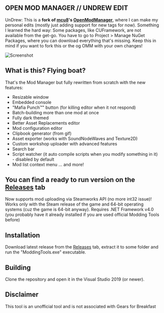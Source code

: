 ## OPEN MOD MANAGER // UNDREW EDIT
UnDrew: This is a **fork of [mcu8](https://github.com/mcu8)'s [OpenModManager](https://github.com/mcu8/OpenModManager)**, where I can make my personal edits (mostly just adding support for new tags for now).
Something I learned the hard way: Some packages, like CUFramework, are not available from the get-go. You have to go to Project > Manage NuGet Packages, where you can download everything that's missing. Keep this in mind if you want to fork this or the og OMM with your own changes!

![Screenshot](https://hat.ovh/omm.png)

What is this? Flying boat?
---
That's the Mod Manager but fully rewritten from scratch with the new features:
 - Resizable window
 - Embedded console
 - "Mafia Punch:tm:" button (for killing editor when it not respond)
 - Batch-building more than one mod at once
 - Fully dark themed
 - Better Asset Replacements editor
 - Mod configuration editor
 - Clipbook generator (from gif)
 - Asset exporter (works with SoundNodeWaves and Texture2D)
 - Custom workshop uploader with advanced features
 - Search bar
 - Script watcher (it auto compile scripts when you modify something in it) - disabled by default
 - Mod list context menu
 ... and more!

You can find a ready to run version on the [Releases](https://github.com/mcu8/OpenModManager/releases/latest) tab
---
Now supports mod uploading via Steamworks API (no more int32 issue)!
Works only with the Steam release of the game and 64-bit operating systems (cuz the game is 64-bit anyway).
Requires .NET Framework v4.0 (you probably have it already installed if you are used official Modding Tools before)

Installation
---
Download latest release from the [Releases](https://github.com/mcu8/OpenModManager/releases/latest) tab, extract it to some folder and run the "ModdingTools.exe" executable.

Building
---
Clone the repository and open it in the Visual Studio 2019 (or newer).

Disclaimer
---
This tool is an unofficial tool and is not associated with Gears for Breakfast
